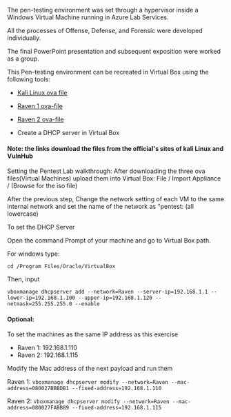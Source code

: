 The pen-testing environment was set through a hypervisor inside a Windows Virtual Machine running in Azure Lab Services. 

All the processes of Offense, Defense, and Forensic were developed individually. 

The final PowerPoint presentation and subsequent exposition were worked as a group.

This Pen-testing environment can be recreated in Virtual Box using the following tools:
- [Kali Linux ova file](https://kali.download/virtual-images/kali-2022.2/kali-linux-2022.2-virtualbox-amd64.ova)

- [Raven 1 ova-file](https://download.vulnhub.com/raven/Raven.ova)

- [Raven 2 ova-file](https://download.vulnhub.com/raven/Raven2.ova)

- Create a DHCP server in Virtual Box

#### Note: the links download the files from the official's sites of kali Linux and VulnHub

Setting the Pentest Lab walkthrough:
After downloading the three ova files(Virtual Machines) upload them into Virtual Box:
File / Import Appliance / (Browse for the iso file)

After the previous step, Change the network setting of each VM to the same internal network and set the name of the network as "pentest: (all lowercase)

To set the DHCP Server

Open the command Prompt of your machine and go to Virtual Box path.

For windows type: 

    cd /Program Files/Oracle/VirtualBox

Then, input

    vboxmanage dhcpserver add --network=Raven --server-ip=192.168.1.1 --lower-ip=192.168.1.100 --upper-ip=192.168.1.120 --netmask=255.255.255.0 --enable 
    
#### Optional: 

To set the machines as the same IP address as this exercise

- Raven 1: 192.168.1.110 
- Raven 2: 192.168.1.115

Modify the Mac address of the next payload and run them


Raven 1: `vboxmanage dhcpserver modify --network=Raven --mac-address=080027BBBDB1 --fixed-address=192.168.1.110`

Raven 2: `vboxmanage dhcpserver modify --network=Raven --mac-address=080027FABB89 --fixed-address=192.168.1.115`

